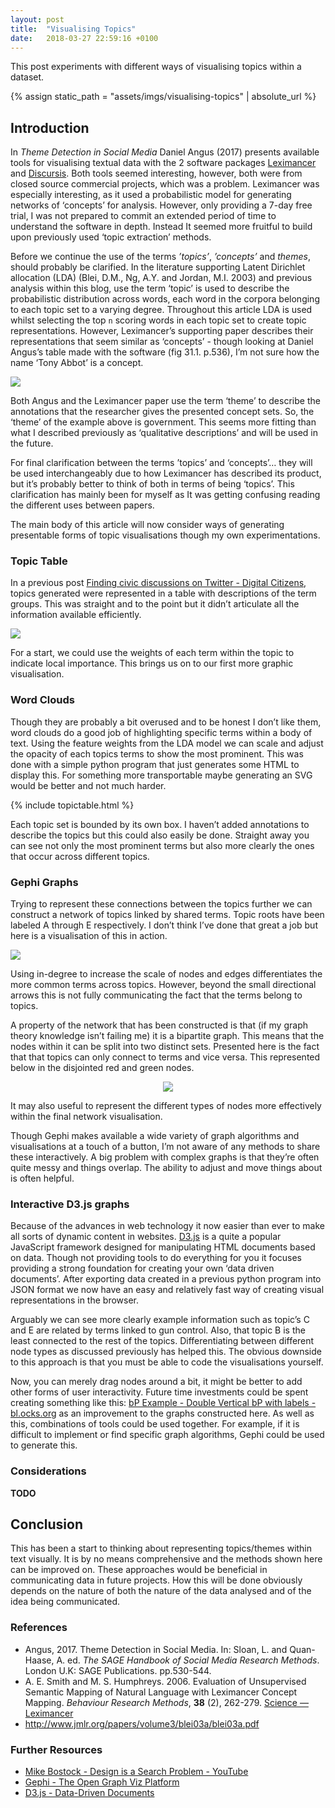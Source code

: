 ```yaml
---
layout: post
title:  "Visualising Topics"
date:   2018-03-27 22:59:16 +0100
---
```

This post experiments with different ways of visualising topics within a dataset.

{% assign static_path = "assets/imgs/visualising-topics" | absolute_url %}

## Introduction
In *Theme Detection in Social Media* Daniel Angus (2017) presents available tools for visualising textual data with the 2 software packages [Leximancer](https://info.leximancer.com/) and [Discursis](http://www.discursis.com/ ).  Both tools seemed interesting, however, both were from closed source commercial projects, which was a problem. Leximancer was especially interesting, as it used a probabilistic model for generating networks of ‘concepts’ for analysis. However, only providing a 7-day free trial, I was not prepared to commit an extended period of time to understand the software in depth. Instead It seemed more fruitful to build upon previously used ‘topic extraction’ methods.

Before we continue the use of the terms *’topics’*, *’concepts’* and *themes*, should probably be clarified. In the literature supporting Latent Dirichlet allocation (LDA) (Blei, D.M., Ng, A.Y. and Jordan, M.I. 2003) and previous analysis within this blog, use the term ‘topic’ is used to describe the probabilistic distribution across words, each word in the corpora belonging to each topic set to a varying degree. Throughout this article LDA is used whilst selecting the top `n` scoring words in each topic set to create topic representations. However, Leximancer’s supporting paper describes their representations that seem similar as ‘concepts’ - though looking at Daniel Angus’s table made with the software (fig 31.1. p.536), I’m not sure how the name ‘Tony Abbot’ is a concept.

<img src="{{ static_path }}/angus.png"/>

Both Angus and the Leximancer paper use the term ‘theme’ to describe the annotations that the researcher gives the presented concept sets. So, the ‘theme’ of the example above is government.  This seems more fitting than what I described previously as ‘qualitative descriptions’ and will be used in the future.

For final clarification between the terms ’topics’ and ‘concepts’… they will be used interchangeably due to how Leximancer has described its product, but it’s probably better to think of both in terms of being ‘topics’. This clarification has mainly been for myself as It was getting confusing reading the different uses between papers.

The main body of this article will now consider ways of generating presentable forms of topic visualisations though my own experimentations.

### Topic Table

In a previous post [Finding civic discussions on Twitter - Digital Citizens](https://winstonjay.github.io/digitalcitizens/posts/2018/finding-civic-discussions-on-twitter), topics generated were represented in a table with descriptions of the term groups. This was straight and to the point but it didn’t articulate all the information available efficiently.


<img src="{{ static_path }}/topics0.png"/>

For a start, we could use the weights of each term within the topic to indicate local importance. This brings us on to our first more graphic visualisation.

### Word Clouds

Though they are probably a bit overused and to be honest I don’t like them, word clouds do a good job of highlighting specific terms within a body of text. Using the feature weights from the LDA model we can scale and adjust the opacity of each topics terms to show the most prominent. This was done with a simple python program that just generates some HTML to display this. For something more transportable maybe generating an SVG would be better and not much harder.

{% include topictable.html %}

Each topic set is bounded by its own box. I haven’t added annotations to describe the topics but this could also easily be done. Straight away you can see not only the most prominent terms but also more clearly the ones that occur across different topics.

### Gephi Graphs

Trying to represent these connections between the topics further we can construct a network of topics linked by shared terms. Topic roots have been labeled A through E respectively. I don’t think I’ve done that great a job but here is a visualisation of this in action.

<img src="{{ static_path }}/gelphi.jpg"/>

Using in-degree to increase the scale of nodes and edges differentiates the more common terms across topics. However, beyond the small directional arrows this is not fully communicating the fact that the terms belong to topics.

A property of the network that has been constructed is that (if my graph theory knowledge isn’t failing me) it is a bipartite graph.  This means that the nodes within it can be split into two distinct sets. Presented here is the fact that that topics can only connect to terms and vice versa.  This represented below in the disjointed red and green nodes.

<center>
<img src="{{ static_path }}/bipartide.png"/>
</center>

It may also useful to represent the different types of nodes more effectively within the final network visualisation.

Though Gephi makes available a wide variety of graph algorithms and visualisations at a touch of a button, I’m not aware of any methods to share these interactively. A big problem with complex graphs is that they’re often quite messy and things overlap.  The ability to adjust and move things about is often helpful.

### Interactive D3.js graphs
Because of the advances in web technology it now easier than ever to make all sorts of dynamic content in websites. [D3.js](https://d3js.org/) is a quite a popular JavaScript framework designed for manipulating HTML documents based on data. Though not providing tools to do everything for you it focuses providing a strong foundation for creating your own ‘data driven documents’. After exporting data created in a previous python program into JSON format we now have an easy and relatively fast way of creating visual representations in the browser.

<div class="big-img graph-box" id="graph1"></div>
<script src="https://d3js.org/d3.v3.min.js"></script>
<script>
    var json = {{ site.data.wordgraph | jsonify }};
</script>
<script src="{{ 'assets/js/topicgraph0.js' | absolute_url }}"></script>

Arguably we can see more clearly example information such as topic’s C and E are related by terms linked to gun control. Also, that topic B is the least connected to the rest of the topics. Differentiating between different node types as discussed previously has helped this. The obvious downside to this approach is that you must be able to code the visualisations yourself.

Now, you can merely drag nodes around a bit, it might be better to add other forms of user interactivity. Future time investments could be spent creating something like this: [bP Example - Double Vertical bP with labels - bl.ocks.org](http://bl.ocks.org/NPashaP/cd80ab54c52f80c4d84cad0ba9da72c2) as  an improvement to the graphs constructed here.  As well as this, combinations of tools could be used together. For example, if it is difficult to implement or find specific graph algorithms, Gephi could be used to generate this.

### Considerations

**TODO**

## Conclusion
This has been a start to thinking about representing topics/themes within text visually. It is by no means comprehensive and the methods shown here can be improved on. These approaches would be beneficial in communicating data in future projects. How this will be done obviously depends on the nature of both the nature of the data analysed and of the idea being communicated.

### References
* Angus, 2017. Theme Detection in Social Media.  In: Sloan, L. and Quan-Haase, A. ed. *The SAGE Handbook of Social Media Research Methods*. London U.K: SAGE Publications. pp.530-544.
* A. E. Smith and M. S. Humphreys. 2006. Evaluation of Unsupervised Semantic Mapping of Natural Language with Leximancer Concept Mapping. *Behaviour Research Methods*, **38** (2), 262-279. [Science — Leximancer](https://info.leximancer.com/science/)
* http://www.jmlr.org/papers/volume3/blei03a/blei03a.pdf

### Further Resources

* [Mike Bostock - Design is a Search Problem - YouTube](https://www.youtube.com/watch?v=fThhbt23SGM&t=1847s)
* [Gephi - The Open Graph Viz Platform](https://gephi.org/)
* [D3.js - Data-Driven Documents](https://d3js.org/)
